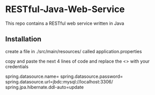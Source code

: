 # RESTful-Java-Web-Service

This repo contains a RESTful web service written in Java

## Installation

create a file in ./src/main/resources/ called application.properties

copy and paste the next 4 lines of code and replace the <> with your credentials

spring.datasource.name=<Your mysql username>
spring.datasource.password=<Your mysql password>
spring.datasource.url=jbdc:mysql://localhost:3306/<Your mysql db name>
spring.jpa.hibernate.ddl-auto=update
